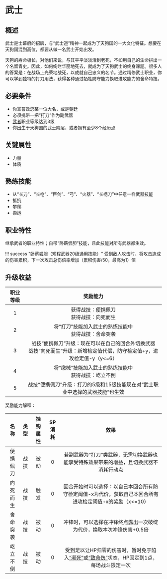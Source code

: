 # 武士

## 概述

武士是士幕府的招牌，与“武士道”精神一起成为了天狗国的一大文化特征。想要在天狗国混到高位，都要从做一名武士开始出发。

天狗的寿命极长，对他们来说，与其平平淡淡活到老死，不如用自己的生命拼出一个名留青史。因此，如何绚烂华丽地死去，就成为了天狗武士的终身课题。很多人的答案是：在战场上光荣地战死，以成就自己忠义的名节。通过精修武士职业，你可以学到独特的打刀用法，获得各种通过牺牲防守能力换取进攻能力的舍命特技。

## 必要条件

* 你宣誓效忠某一位大名，或是朝廷
* 必须携带一把“打刀”作为副武器
* <a href="../../../basicJob/Warrior" target="_blank">武者</a>职业等级达到3级
* 你出生于天狗国的武士阶层，或者拥有至少8个经历点

## 关键属性

* 力量
* 体质

## 熟练技能

* 从“长刀”、“长枪”、“巨剑”、“弓”、“火器”、“长柄刀”中任意一样武器技能
* 抵抗
* 攀爬
* 搬运
  
## 职业特性

继承武者的职业特性；自带“卧薪尝胆”技能，且此技能对所有武器都生效。

!!! success "卧薪尝胆（短程武器20级通用技能）"
    受到敌人攻击时，将攻击造成的伤害累积，下一次攻击总伤倍率增加（累积伤害/50，最高为1）倍

## 升级收益

职业等级|奖励能力
:--:|:--:
1|获得战技：便携佩刀<br>获得战技：向死而生
2|将“打刀”技能加入武士的熟练技能中<br>获得战技：舍命突袭
3|战技“便携佩刀”升级：现在可以在自己的回合外切换武器<br>战技“向死而生”升级：新增检定值代偿，防守检定值+y，进攻检定值-y（y<=6）
4|将“缴械”技能加入武士的熟练技能中<br>获得战技：屹立不倒
5|战技“便携佩刀”升级：打刀的5级和15级技能现在对“武士职业中选择的武器技能”也生效

奖励能力解释：

名称|类型|挂钩属性|SP消耗|效果
:--:|:--:|:--:|:--:|:--:
便携佩刀|战技|被动|0|若副武器为“打刀”类武器，无需切换武器也能享受特殊效果带来的增益，且切换武器不消耗行动点
向死而生|战技|触发|0|回合开始时可以选择：以自己本回合所有防守检定阈值-x为代价，获取自己本回合所有进攻检定阈值+x的奖励（x<=10）
舍命突袭|战技|被动|0|冲锋时，可以选择在冲锋终点露出一次破绽为代价，换取本次冲锋伤害+0.5倍
屹立不倒|战技|被动|0|受到足以让HP归零的伤害时，暂时免于陷入<a href="../../../../status/normal/#濒死" target="_blank">“濒死”</a>或<a href="../../../../status/normal/#致命伤" target="_blank">“致命伤”</a>状态，HP固定到1点，每场战斗限定一次